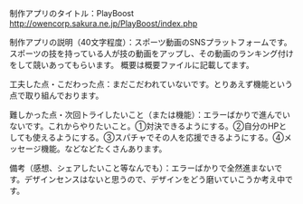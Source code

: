 制作アプリのタイトル：PlayBoost http://owencorp.sakura.ne.jp/PlayBoost/index.php

制作アプリの説明（40文字程度）：スポーツ動画のSNSプラットフォームです。
スポーツの技を持っている人が技の動画をアップし、その動画のランキング付けをして競いあってもらいます。
概要は概要ファイルに記載してます。

工夫した点・こだわった点：まだこだわれていないです。とりあえず機能という点で取り組んでおります。

難しかった点・次回トライしたいこと（または機能）：エラーばかりで進んでいないです。これからやりたいこと。①対決できるようにする。②自分のHPとしても使えるようにする。③スパチャでその人を応援できるようにする。④メッセージ機能。などなどたくさんあります。

備考（感想、シェアしたいこと等なんでも）：エラーばかりで全然進まないです。デザインセンスはないと思うので、デザインをどう磨いていこうか考え中です。

